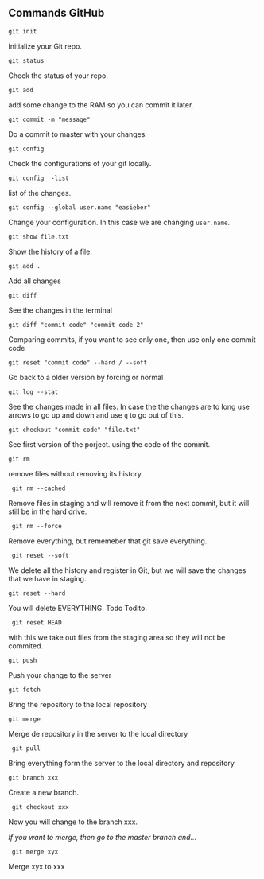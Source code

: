 ## Commands GitHub

```git init```

Initialize your Git repo.

```git status```

Check the status of your repo.

```git add```

add some change to the RAM so you can commit it later.

```git commit -m "message"```

Do a commit to master with your changes.

```git config```

Check the configurations of your git locally.

```git config  -list```

list of the changes.

```git config --global user.name "easieber"```

Change your configuration. In this case we are changing `user.name`.

```git show file.txt```

Show the history of a file.

```git add . ```

Add all changes 

```git diff```

See the changes in the terminal

```git diff "commit code" "commit code 2" ```

Comparing commits, if you want to see only one, then use only one commit code

``` git reset "commit code" --hard / --soft ```

Go back to a older version by forcing or normal

```git log --stat```

See the changes made in all files. In case the the changes are to long use arrows to go up and down and use `q` to go out of this.

```git checkout "commit code" "file.txt"```

See first version of the porject. using the code of the commit.

```git rm```

remove files without removing its history

``` git rm --cached```

Remove files in staging and will remove it from the next commit, but it will still be in the hard drive.

``` git rm --force```

Remove everything, but rememeber that git save everything.

``` git reset --soft```

We delete all the history and register in Git, but we will save the changes that we have in staging.

```git reset --hard```

You will delete EVERYTHING. Todo Todito.

``` git reset HEAD```

with this we take out files from the staging area so they will not be commited.

```git push```

Push your change to the server

```git fetch```

Bring the repository to the local repository

```git merge```

Merge de repository in the server to the local directory

``` git pull```

Bring everything form the server to the local directory and repository

```git branch xxx```

Create a new branch.

``` git checkout xxx```

Now you will change to the branch xxx.

*If you want to merge, then go to the master branch and...*

``` git merge xyx```

Merge xyx to xxx



